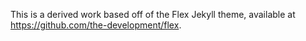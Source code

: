 This is a derived work based off of the Flex Jekyll theme, available at
https://github.com/the-development/flex. 

